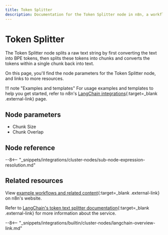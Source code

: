 ```yaml
---
title: Token Splitter
description: Documentation for the Token Splitter node in n8n, a workflow automation platform. Includes details of operations and configuration, and links to examples and credentials information.
---
```


# Token Splitter

The Token Splitter node splits a raw text string by first converting the text into BPE tokens, then splits these tokens into chunks and converts the tokens within a single chunk back into text.

On this page, you'll find the node parameters for the Token Splitter node, and links to more resources.

!!! note "Examples and templates"
	For usage examples and templates to help you get started, refer to n8n's [LangChain integrations](https://n8n.io/integrations/token-splitter/){:target=_blank .external-link} page.
	
## Node parameters

* Chunk Size
* Chunk Overlap

## Node reference

--8<-- "_snippets/integrations/cluster-nodes/sub-node-expression-resolution.md"

## Related resources

View [example workflows and related content](https://n8n.io/integrations/token-splitter/){:target=_blank .external-link} on n8n's website.

Refer to [LangChain's token text splitter documentation](https://js.langchain.com/docs/modules/data_connection/document_transformers/text_splitters/token){:target=_blank .external-link} for more information about the service.

--8<-- "_snippets/integrations/builtin/cluster-nodes/langchain-overview-link.md"
